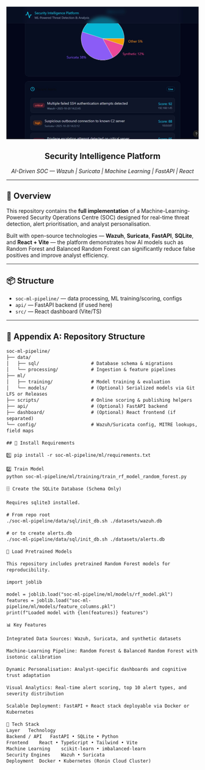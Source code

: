 <p align="center">
  <img src="DashBoard.jpg" alt="SOC Dashboard" width="900">
</p>

<h2 align="center">Security Intelligence Platform</h2>
<p align="center"><em>AI-Driven SOC — Wazuh | Suricata | Machine Learning | FastAPI | React</em></p>

---

## 🧠 Overview
This repository contains the **full implementation** of a Machine-Learning-Powered Security Operations Centre (SOC) designed for real-time threat detection, alert prioritisation, and analyst personalisation.

Built with open-source technologies — **Wazuh**, **Suricata**, **FastAPI**, **SQLite**, and **React + Vite** — the platform demonstrates how AI models such as Random Forest and Balanced Random Forest can significantly reduce false positives and improve analyst efficiency.

---

## 📦 Structure
- `soc-ml-pipeline/` — data processing, ML training/scoring, configs  
- `api/` — FastAPI backend (if used here)  
- `src/` — React dashboard (Vite/TS)  

---

## 📂 Appendix A: Repository Structure
```text
soc-ml-pipeline/
├── data/
│   ├── sql/                   # Database schema & migrations
│   └── processing/            # Ingestion & feature pipelines
├── ml/
│   ├── training/              # Model training & evaluation
│   └── models/                # (Optional) Serialized models via Git LFS or Releases
├── scripts/                   # Online scoring & publishing helpers
├── api/                       # (Optional) FastAPI backend
├── dashboard/                 # (Optional) React frontend (if separated)
└── config/                    # Wazuh/Suricata config, MITRE lookups, field maps

## 📂 Install Requirements

1️⃣ pip install -r soc-ml-pipeline/ml/requirements.txt

2️⃣ Train Model
python soc-ml-pipeline/ml/training/train_rf_model_random_forest.py

🗄️ Create the SQLite Database (Schema Only)

Requires sqlite3 installed.

# From repo root
./soc-ml-pipeline/data/sql/init_db.sh ./datasets/wazuh.db

# or to create alerts.db
./soc-ml-pipeline/data/sql/init_db.sh ./datasets/alerts.db

🧠 Load Pretrained Models

This repository includes pretrained Random Forest models for reproducibility.

import joblib

model = joblib.load("soc-ml-pipeline/ml/models/rf_model.pkl")
features = joblib.load("soc-ml-pipeline/ml/models/feature_columns.pkl")
print(f"Loaded model with {len(features)} features")

📊 Key Features

Integrated Data Sources: Wazuh, Suricata, and synthetic datasets

Machine-Learning Pipeline: Random Forest & Balanced Random Forest with isotonic calibration

Dynamic Personalisation: Analyst-specific dashboards and cognitive trust adaptation

Visual Analytics: Real-time alert scoring, top 10 alert types, and severity distribution

Scalable Deployment: FastAPI + React stack deployable via Docker or Kubernetes

🧱 Tech Stack
Layer	Technology
Backend / API	FastAPI • SQLite • Python
Frontend	React • TypeScript • Tailwind • Vite
Machine Learning	scikit-learn • imbalanced-learn
Security Engines	Wazuh • Suricata
Deployment	Docker • Kubernetes (Ronin Cloud Cluster)
